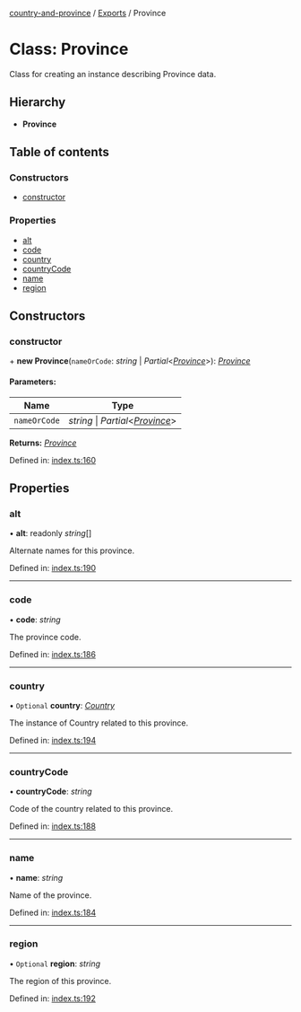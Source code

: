 [country-and-province](../README.md) / [Exports](../modules.md) / Province

# Class: Province

Class for creating an instance describing Province data.

## Hierarchy

* **Province**

## Table of contents

### Constructors

- [constructor](province.md#constructor)

### Properties

- [alt](province.md#alt)
- [code](province.md#code)
- [country](province.md#country)
- [countryCode](province.md#countrycode)
- [name](province.md#name)
- [region](province.md#region)

## Constructors

### constructor

\+ **new Province**(`nameOrCode`: *string* \| *Partial*<[*Province*](province.md)\>): [*Province*](province.md)

#### Parameters:

Name | Type |
------ | ------ |
`nameOrCode` | *string* \| *Partial*<[*Province*](province.md)\> |

**Returns:** [*Province*](province.md)

Defined in: [index.ts:160](https://github.com/ahuggins-nhs/country-and-province/blob/ccc287f/index.ts#L160)

## Properties

### alt

• **alt**: readonly *string*[]

Alternate names for this province.

Defined in: [index.ts:190](https://github.com/ahuggins-nhs/country-and-province/blob/ccc287f/index.ts#L190)

___

### code

• **code**: *string*

The province code.

Defined in: [index.ts:186](https://github.com/ahuggins-nhs/country-and-province/blob/ccc287f/index.ts#L186)

___

### country

• `Optional` **country**: [*Country*](country.md)

The instance of Country related to this province.

Defined in: [index.ts:194](https://github.com/ahuggins-nhs/country-and-province/blob/ccc287f/index.ts#L194)

___

### countryCode

• **countryCode**: *string*

Code of the country related to this province.

Defined in: [index.ts:188](https://github.com/ahuggins-nhs/country-and-province/blob/ccc287f/index.ts#L188)

___

### name

• **name**: *string*

Name of the province.

Defined in: [index.ts:184](https://github.com/ahuggins-nhs/country-and-province/blob/ccc287f/index.ts#L184)

___

### region

• `Optional` **region**: *string*

The region of this province.

Defined in: [index.ts:192](https://github.com/ahuggins-nhs/country-and-province/blob/ccc287f/index.ts#L192)
